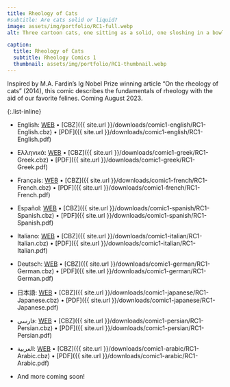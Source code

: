 ```yaml
---
title: Rheology of Cats
#subtitle: Are cats solid or liquid? 
image: assets/img/portfolio/RC1-full.webp
alt: Three cartoon cats, one sitting as a solid, one sloshing in a bowl as lliquid, and one stretching it's body across the page in loops.

caption:
  title: Rheology of Cats 
  subtitle: Rheology Comics 1
  thumbnail: assets/img/portfolio/RC1-thumbnail.webp
---
```

Inspired by M.A. Fardin’s Ig Nobel Prize winning article “On the rheology of cats” (2014), this comic describes the fundamentals of rheology with the aid of our favorite felines. 
Coming August 2023.

{:.list-inline}
- English: [WEB](/comic1-english) &#x2022; [CBZ]({{ site.url }}/downloads/comic1-english/RC1-English.cbz) &#x2022; [PDF]({{ site.url }}/downloads/comic1-english/RC1-English.pdf)
- Ελληνικά: [WEB](/comic1-greek) &#x2022; [CBZ]({{ site.url }}/downloads/comic1-greek/RC1-Greek.cbz) &#x2022; [PDF]({{ site.url }}/downloads/comic1-greek/RC1-Greek.pdf)
- Français: [WEB](/comic1-french) &#x2022; [CBZ]({{ site.url }}/downloads/comic1-french/RC1-French.cbz) &#x2022; [PDF]({{ site.url }}/downloads/comic1-french/RC1-French.pdf)
- Español: [WEB](/comic1-spanish) &#x2022; [CBZ]({{ site.url }}/downloads/comic1-spanish/RC1-Spanish.cbz) &#x2022; [PDF]({{ site.url }}/downloads/comic1-spanish/RC1-Spanish.pdf)
- Italiano: [WEB](/comic1-italian) &#x2022; [CBZ]({{ site.url }}/downloads/comic1-italian/RC1-Italian.cbz) &#x2022; [PDF]({{ site.url }}/downloads/comic1-italian/RC1-Italian.pdf)
- Deutsch: [WEB](/comic1-german) &#x2022; [CBZ]({{ site.url }}/downloads/comic1-german/RC1-German.cbz) &#x2022; [PDF]({{ site.url }}/downloads/comic1-german/RC1-German.pdf)
- 日本語: [WEB](/comic1-japanese) &#x2022; [CBZ]({{ site.url }}/downloads/comic1-japanese/RC1-Japanese.cbz) &#x2022; [PDF]({{ site.url }}/downloads/comic1-japanese/RC1-Japanese.pdf)
- فارسی: [WEB](/comic1-persian) &#x2022; [CBZ]({{ site.url }}/downloads/comic1-persian/RC1-Persian.cbz) &#x2022; [PDF]({{ site.url }}/downloads/comic1-persian/RC1-Persian.pdf)
- العربية: [WEB](/comic1-arabic) &#x2022; [CBZ]({{ site.url }}/downloads/comic1-arabic/RC1-Arabic.cbz) &#x2022; [PDF]({{ site.url }}/downloads/comic1-arabic/RC1-Arabic.pdf)

- And more coming soon!

